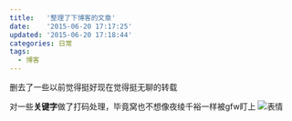 ```yaml
---
title:   '整理了下博客的文章'
date:    '2015-06-20 17:17:25'
updated: '2015-06-20 17:18:44'
categories: 日常
tags:
  - 博客
---
```


删去了一些以前觉得挺好现在觉得挺无聊的转载

对一些**关键字**做了打码处理，毕竟窝也不想像夜绫千裕一样被gfw盯上 ![表情](https://img.blessing.studio/images/2015/05/2015-05-31_10-01-03.jpg)
